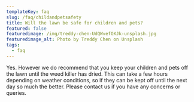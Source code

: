 ```yaml
---
templateKey: faq
slug: /faq/childandpetsafety
title: Will the lawn be safe for children and pets?
featured: false
featuredimage: /img/treddy-chen-UdQWvefOXJk-unsplash.jpg
featuredimage_alt: Photo by Treddy Chen on Unsplash
tags:
  - faq
---
```



Yes. However we do recommend that you keep your children and pets off the lawn until the weed killer has dried.  This can take a few hours depending on weather conditions, so if they can be kept off until the next day so much the better.  Please contact us if you have any concerns or queries.
